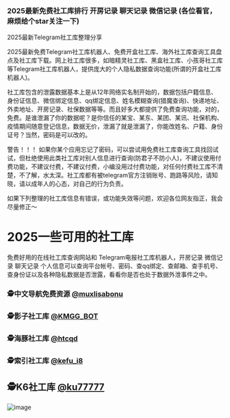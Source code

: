 ### 2025最新免费社工库排行 开房记录 聊天记录 微信记录 (各位看官，麻烦给个star关注一下)
2025最新Telegram社工库整理分享

2025最新免费Telegram社工库机器人、免费开盒社工库、海外社工库查询工具盘点及社工库下载。网上社工库很多，如暗精灵社工库、黑盒社工库、小孩哥社工库等Telegram社工库机器人，提供庞大的个人隐私数据查询功能(所谓的开盒社工库机器人)。

社工库包含的泄露数据基本上是从12年网络实名制开始的，数据包括户籍信息、身份证信息、微信绑定信息、qq绑定信息、姓名模糊查询(猎魔查询)、快递地址、外卖地址、开房记录、社保数据等等。而且好多大都提供了免费查询功能，对的，免费。是谁泄漏了你的数据呢？是你信任的某宝、某东、某团、某讯、社保机构、疫情期间随意登记信息，数据无价，泄漏了就是泄漏了，你能改姓名、户籍、身份证号？当然，密码是可以改的。

警告！！！ 如果你某个应用忘记了密码，可以尝试用免费社工库查询工具找回试试，但杜绝使用此类社工库对别人信息进行查询(防君子不防小人)，不建议使用付费功能，不建议付费，不建议付费，小编没用过付费功能，对任何付费社工库不清楚，不了解，水太深。社工库都有被telegram官方注销账号、跑路等风险，请知晓，请以成年人的心态，对自己的行为负责。

如果下列整理的社工库信息有错误，或功能失效等问题，欢迎各位网友指正，我会尽量修正～

# 2025一些可用的社工库
 
免费好用的在线社工库查询网站和 Telegram电报社工库机器人，开房记录 微信记录 聊天记录 个人信息可以查询平台帐号、密码、查qq绑定、查邮箱、查手机号、查身份证以及各种隐私数据是否泄露，看看你是否也处于数据外泄事件之中。

### 🕵️中文导航免费资源 [@muxlisabonu](https://t.me/muxlisabonu?start=NTgzNzg1NTEy)

### 🕵️影子社工库 [@KMGG_BOT](https://t.me/KMGG_BOT?start=NTgzNzg1NTEy)

### 🕵️海豚社工库 [@htcqd](https://t.me/htcqd?start=NTgzNzg1NTEy)

### 🕵️索引社工库 [@kefu_i8](https://t.me/kefu_i8?start=NTgzNzg1NTEy)

## 🕵️K6社工库 [@ku77777](https://t.me/ku77777?start=NTgzNzg1NTEy)

![image](https://github.com/user-attachments/assets/3ccf9e09-5c5f-4ea6-9716-2f7946e56c4a)


